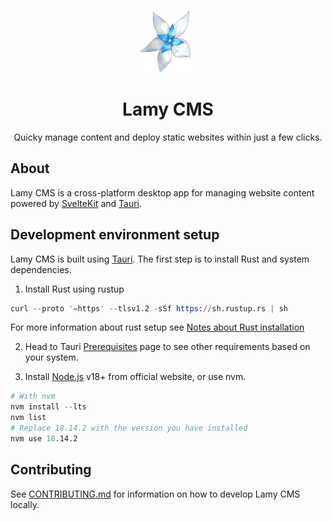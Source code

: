<p align="center">
    <a href="https://lnfel.github.io/lamy-cms/" target="_blank">
        <img src="https://raw.githubusercontent.com/lnfel/lamy-debugbar/main/src/lib/assets/lamy-logo.png" height="100">
    </a>
    <h1 align="center">Lamy CMS</h1>
</p>

<div align="center">
  <p>
    Quicky manage content and deploy static websites within just a few clicks.
  </p>
</div>

## About

Lamy CMS is a cross-platform desktop app for managing website content powered by [SvelteKit](https://kit.svelte.dev/) and [Tauri](https://tauri.app/).

## Development environment setup

Lamy CMS is built using [Tauri](https://tauri.app/). The first step is to install Rust and system dependencies.

1. Install Rust using rustup

```s
curl --proto '=https' --tlsv1.2 -sSf https://sh.rustup.rs | sh
```

For more information about rust setup see [Notes about Rust installation](https://www.rust-lang.org/tools/install)

2. Head to Tauri [Prerequisites](https://tauri.app/v1/guides/getting-started/prerequisites) page to see other requirements based on your system.

3. Install [Node.js](https://nodejs.org/) v18+ from official website, or use nvm.

```s
# With nvm
nvm install --lts
nvm list
# Replace 18.14.2 with the version you have installed
nvm use 18.14.2
```

## Contributing

See [CONTRIBUTING.md](./CONTRIBUTING.md) for information on how to develop Lamy CMS locally.
